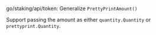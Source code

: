 go/staking/api/token: Generalize `PrettyPrintAmount()`

Support passing the amount as either `quantity.Quantity` or
`prettyprint.Quantity`.
